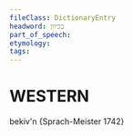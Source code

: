```yaml
---
fileClass: DictionaryEntry
headword: בכּיוון
part_of_speech: 
etymology: 
tags: 
---
```


WESTERN
========

bekiv'n {Sprach-Meister 1742}
